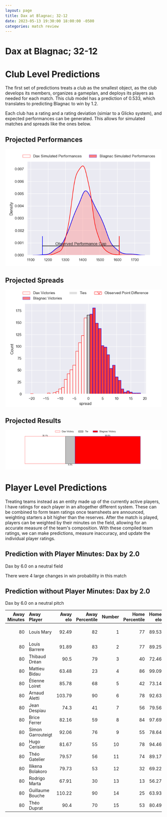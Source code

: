 ```yaml
---  
layout: page  
title: Dax at Blagnac; 32-12  
date: 2023-05-13 19:30:00 18:00:00 -0500  
categories: match review  
---
```

# Dax at Blagnac; 32-12

# Club Level Predictions


The first set of predictions treats a club as the smallest object, as the club develops its members, organizes a gameplan, and deploys its players as needed for each match. This club model has a prediction of 0.533, which translates to predicting Blagnac to win by 1.2.

Each club has a rating and a rating deviation (simiar to a Glicko system), and expected performances can be generated. This allows for simulated matches and spreads like the ones below.
## Projected Performances


![Projected Performances](plots/performances_2023-05-13-Blagnac-Dax.png)
## Projected Spreads


![Projected Spreads](plots/spreads_2023-05-13-Blagnac-Dax.png)
## Projected Results


![Projected Results](plots/resultbar_2023-05-13-Blagnac-Dax.png)
# Player Level Predictions


Treating teams instead as an entity made up of the currently active players, I have ratings for each player in an altogether different system. These can be combined to form team ratings once teamsheets are announced, weighting starters a bit higher than the reserves. After the match is played, players can be weighted by their minutes on the field, allowing for an accurate measure of the team's composition. With these compiled team ratings, we can make predictions, measure inaccuracy, and update the individual player ratings.
## Prediction with Player Minutes: Dax by 2.0


Dax by 6.0 on a neutral field

There were 4 large changes in win probability in this match
## Prediction without Player Minutes: Dax by 2.0


Dax by 6.0 on a neutral pitch



|   Away Minutes | Away Player       |   Away elo |   Away Percentile |   Number |   Home Percentile |   Home elo | Home Player          |   Home Minutes |
|---------------:|:------------------|-----------:|------------------:|---------:|------------------:|-----------:|:---------------------|---------------:|
|             80 | Louis Mary        |      92.49 |                82 |        1 |                77 |      89.53 | Jean-Baptiste Martin |             80 |
|             80 | Louis Barrere     |      91.89 |                83 |        2 |                77 |      89.25 | Gabin Villerouge     |             80 |
|             80 | Thibaud Dréan     |      90.5  |                79 |        3 |                40 |      72.46 | Fabien Lorenzon      |             80 |
|             80 | Mattieu Bidau     |      63.48 |                23 |        4 |                86 |      99.09 | Vincent Mutel        |             80 |
|             80 | Étienne Loiret    |      85.78 |                68 |        5 |                42 |      73.14 | Lilian Rousset       |             80 |
|             80 | Arnaud Aletti     |     103.79 |                90 |        6 |                78 |      92.63 | Nikita Bekov         |             80 |
|             80 | Jean Despiau      |      74.3  |                41 |        7 |                56 |      79.56 | Benjamin Collet      |             80 |
|             80 | Brice Ferrer      |      82.16 |                59 |        8 |                84 |      97.69 | Mathieu Vachon       |             80 |
|             80 | Simon Garrouteigt |      92.06 |                76 |        9 |                55 |      78.64 | Paul Ravier          |             80 |
|             80 | Hugo Cerisier     |      81.67 |                55 |       10 |                78 |      94.46 | Ugo Seunes           |             80 |
|             80 | Théo Gatelier     |      79.57 |                56 |       11 |                74 |      89.17 | Thibault Moleana     |             80 |
|             80 | Ilikena Bolakoro  |      79.73 |                53 |       12 |                32 |      69.22 | Aurelien Labau       |             80 |
|             80 | Rodrigo Marta     |      67.91 |                30 |       13 |                13 |      56.27 | Clément Vareilles    |             80 |
|             80 | Guillaume Bouche  |     110.22 |                90 |       14 |                25 |      63.93 | Lukas Doyhenard      |             80 |
|             80 | Théo Duprat       |      90.4  |                70 |       15 |                53 |      80.49 | Antoine Renaud       |             80 |

